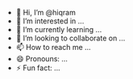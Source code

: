 - 👋 Hi, I’m @hiqram
- 👀 I’m interested in ...
- 🌱 I’m currently learning ...
- 💞️ I’m looking to collaborate on ...
- 📫 How to reach me ...
- 😄 Pronouns: ...
- ⚡ Fun fact: ...

<!---
hiqram/hiqram is a ✨ special ✨ repository because its `README.md` (this file) appears on your GitHub profile.
You can click the Preview link to take a look at your changes.
--->
